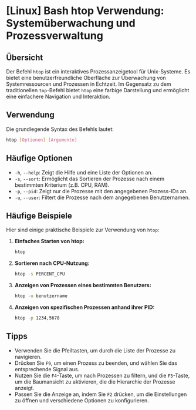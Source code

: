 # [Linux] Bash htop Verwendung: Systemüberwachung und Prozessverwaltung

## Übersicht
Der Befehl `htop` ist ein interaktives Prozessanzeigetool für Unix-Systeme. Es bietet eine benutzerfreundliche Oberfläche zur Überwachung von Systemressourcen und Prozessen in Echtzeit. Im Gegensatz zu dem traditionellen `top`-Befehl bietet `htop` eine farbige Darstellung und ermöglicht eine einfachere Navigation und Interaktion.

## Verwendung
Die grundlegende Syntax des Befehls lautet:

```bash
htop [Optionen] [Argumente]
```

## Häufige Optionen
- `-h`, `--help`: Zeigt die Hilfe und eine Liste der Optionen an.
- `-s`, `--sort`: Ermöglicht das Sortieren der Prozesse nach einem bestimmten Kriterium (z.B. CPU, RAM).
- `-p`, `--pid`: Zeigt nur die Prozesse mit den angegebenen Prozess-IDs an.
- `-u`, `--user`: Filtert die Prozesse nach dem angegebenen Benutzernamen.

## Häufige Beispiele
Hier sind einige praktische Beispiele zur Verwendung von `htop`:

1. **Einfaches Starten von htop:**
   ```bash
   htop
   ```

2. **Sortieren nach CPU-Nutzung:**
   ```bash
   htop -s PERCENT_CPU
   ```

3. **Anzeigen von Prozessen eines bestimmten Benutzers:**
   ```bash
   htop -u benutzername
   ```

4. **Anzeigen von spezifischen Prozessen anhand ihrer PID:**
   ```bash
   htop -p 1234,5678
   ```

## Tipps
- Verwenden Sie die Pfeiltasten, um durch die Liste der Prozesse zu navigieren.
- Drücken Sie `F9`, um einen Prozess zu beenden, und wählen Sie das entsprechende Signal aus.
- Nutzen Sie die `F4`-Taste, um nach Prozessen zu filtern, und die `F5`-Taste, um die Baumansicht zu aktivieren, die die Hierarchie der Prozesse anzeigt.
- Passen Sie die Anzeige an, indem Sie `F2` drücken, um die Einstellungen zu öffnen und verschiedene Optionen zu konfigurieren.